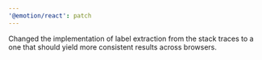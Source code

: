 ```yaml
---
'@emotion/react': patch
---
```


Changed the implementation of label extraction from the stack traces to a one that should yield more consistent results across browsers.
